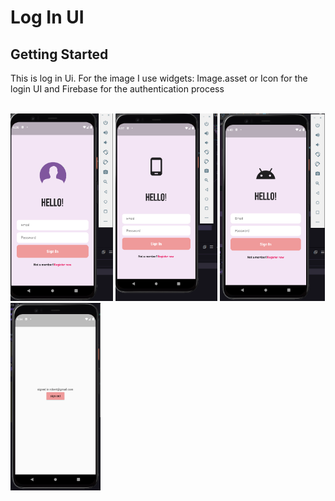 # Log In UI

## Getting Started

This is log in Ui. For the image I use widgets: Image.asset or Icon for the login UI and Firebase for the authentication process</br></br>

<p float="left">
<img src = 'assets/ss1.png' whidth = 100 height = 300>
<img src = 'assets/ss2.png' whidth = 100 height = 300>
<img src = 'assets/ss3.png' whidth = 100 height = 300>
<img src = 'assets/ss4.png' whidth = 100 height = 300>
</p>
